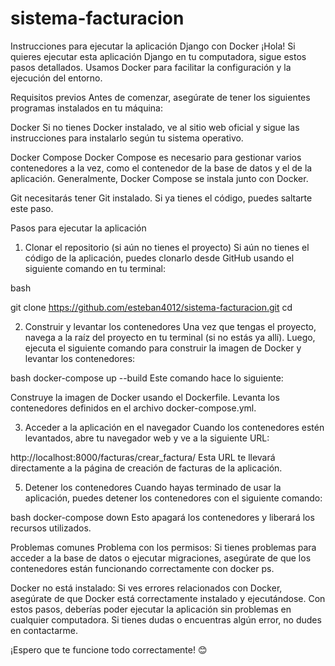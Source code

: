 # sistema-facturacion

Instrucciones para ejecutar la aplicación Django con Docker
¡Hola! Si quieres ejecutar esta aplicación Django en tu computadora, sigue estos pasos detallados. Usamos Docker para facilitar la configuración y la ejecución del entorno.

Requisitos previos
Antes de comenzar, asegúrate de tener los siguientes programas instalados en tu máquina:

Docker
Si no tienes Docker instalado, ve al sitio web oficial y sigue las instrucciones para instalarlo según tu sistema operativo.

Docker Compose
Docker Compose es necesario para gestionar varios contenedores a la vez, como el contenedor de la base de datos y el de la aplicación. Generalmente, Docker Compose se instala junto con Docker.

Git 
necesitarás tener Git instalado. Si ya tienes el código, puedes saltarte este paso.

Pasos para ejecutar la aplicación
1. Clonar el repositorio (si aún no tienes el proyecto)
Si aún no tienes el código de la aplicación, puedes clonarlo desde GitHub usando el siguiente comando en tu terminal:

bash

git clone <https://github.com/esteban4012/sistema-facturacion.git>
cd <sistema-facturacion>

2. Construir y levantar los contenedores
Una vez que tengas el proyecto, navega a la raíz del proyecto en tu terminal (si no estás ya allí). Luego, ejecuta el siguiente comando para construir la imagen de Docker y levantar los contenedores:

bash
docker-compose up --build
Este comando hace lo siguiente:

Construye la imagen de Docker usando el Dockerfile.
Levanta los contenedores definidos en el archivo docker-compose.yml.

3. Acceder a la aplicación en el navegador
Cuando los contenedores estén levantados, abre tu navegador web y ve a la siguiente URL:

http://localhost:8000/facturas/crear_factura/
Esta URL te llevará directamente a la página de creación de facturas de la aplicación.

5. Detener los contenedores
Cuando hayas terminado de usar la aplicación, puedes detener los contenedores con el siguiente comando:

bash
docker-compose down
Esto apagará los contenedores y liberará los recursos utilizados.

Problemas comunes
Problema con los permisos: Si tienes problemas para acceder a la base de datos o ejecutar migraciones, asegúrate de que los contenedores están funcionando correctamente con docker ps.

Docker no está instalado: Si ves errores relacionados con Docker, asegúrate de que Docker está correctamente instalado y ejecutándose.
Con estos pasos, deberías poder ejecutar la aplicación sin problemas en cualquier computadora. Si tienes dudas o encuentras algún error, no dudes en contactarme.

¡Espero que te funcione todo correctamente! 😊
